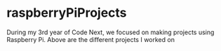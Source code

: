 # raspberryPiProjects

During my 3rd year of Code Next, we focused on making projects using Raspberry Pi. Above are the different projects I worked on

